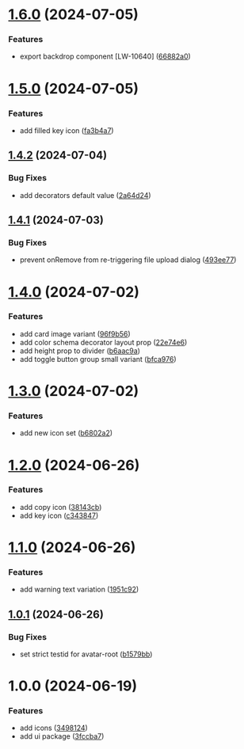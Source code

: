 # [1.6.0](https://github.com/input-output-hk/lace-ui-toolkit/compare/v1.5.0...v1.6.0) (2024-07-05)


### Features

* export backdrop component [LW-10640] ([66882a0](https://github.com/input-output-hk/lace-ui-toolkit/commit/66882a0f60642aad7a06a917eee9eaf8c153191d))

# [1.5.0](https://github.com/input-output-hk/lace-ui-toolkit/compare/v1.4.2...v1.5.0) (2024-07-05)


### Features

* add filled key icon ([fa3b4a7](https://github.com/input-output-hk/lace-ui-toolkit/commit/fa3b4a79be53405331e8c9b6823143eb89e39e10))

## [1.4.2](https://github.com/input-output-hk/lace-ui-toolkit/compare/v1.4.1...v1.4.2) (2024-07-04)


### Bug Fixes

* add decorators default value ([2a64d24](https://github.com/input-output-hk/lace-ui-toolkit/commit/2a64d24fb6e9af44ef15261a159634e4aa83e1f0))

## [1.4.1](https://github.com/input-output-hk/lace-ui-toolkit/compare/v1.4.0...v1.4.1) (2024-07-03)


### Bug Fixes

* prevent onRemove from re-triggering file upload dialog ([493ee77](https://github.com/input-output-hk/lace-ui-toolkit/commit/493ee774eaf4942ec22c5bb6fb077287076eba77))

# [1.4.0](https://github.com/input-output-hk/lace-ui-toolkit/compare/v1.3.0...v1.4.0) (2024-07-02)


### Features

* add card image variant ([96f9b56](https://github.com/input-output-hk/lace-ui-toolkit/commit/96f9b56c4a2bef60e667641ab8269caefe9af2c6))
* add color schema decorator layout prop ([22e74e6](https://github.com/input-output-hk/lace-ui-toolkit/commit/22e74e62328f627d8b8381301e44da18a314f992))
* add height prop to divider ([b6aac9a](https://github.com/input-output-hk/lace-ui-toolkit/commit/b6aac9ace55e7753a3d725c9768c2e43aa0d81d5))
* add toggle button group small variant ([bfca976](https://github.com/input-output-hk/lace-ui-toolkit/commit/bfca9762e538949f9ea8adda3bae6c8e6c30c10d))

# [1.3.0](https://github.com/input-output-hk/lace-ui-toolkit/compare/v1.2.0...v1.3.0) (2024-07-02)


### Features

* add new icon set ([b6802a2](https://github.com/input-output-hk/lace-ui-toolkit/commit/b6802a2beaf686d4be9abe13d3156496f04a35e6))

# [1.2.0](https://github.com/input-output-hk/lace-ui-toolkit/compare/v1.1.0...v1.2.0) (2024-06-26)


### Features

* add copy icon ([38143cb](https://github.com/input-output-hk/lace-ui-toolkit/commit/38143cbcec88255cf38f75cb6ad9172d40f0e920))
* add key icon ([c343847](https://github.com/input-output-hk/lace-ui-toolkit/commit/c3438470305c2a6f0845527b316630f84c29c094))

# [1.1.0](https://github.com/input-output-hk/lace-ui-toolkit/compare/v1.0.1...v1.1.0) (2024-06-26)


### Features

* add warning text variation ([1951c92](https://github.com/input-output-hk/lace-ui-toolkit/commit/1951c920fbce06aa3c4ec390dc54db8acba6169a))

## [1.0.1](https://github.com/input-output-hk/lace-ui-toolkit/compare/v1.0.0...v1.0.1) (2024-06-26)


### Bug Fixes

* set strict testid for avatar-root ([b1579bb](https://github.com/input-output-hk/lace-ui-toolkit/commit/b1579bb945a85f9bdf168820e753c4063c97242a))

# 1.0.0 (2024-06-19)


### Features

* add icons ([3498124](https://github.com/input-output-hk/lace-ui-toolkit/commit/3498124407b303b0ee8e6f895bf2c4e366c95ab2))
* add ui package ([3fccba7](https://github.com/input-output-hk/lace-ui-toolkit/commit/3fccba77a4e3c8026453e0d16b717b3a67666f38))
